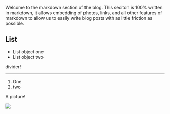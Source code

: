 Welcome to the markdown section of the blog. This seciton is 100% written in markdown, it allows embedding of photos, links, and all other features of markdown to allow us to easily write blog posts with as little friction as possible.

## List

- List object one
- List object two

divider!

---

1. One
2. two

A picture!

<img src="https://drive.google.com/thumbnail?id=1ST7TQ_i3EaHpdASGsvAPSKO6wdh_OndW&sz=w1024" />
